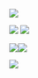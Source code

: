 
<!--
**kosirobwada/kosirobwada** is a ✨ _special_ ✨ repository because its `README.md` (this file) appears on your GitHub profile.

Here are some ideas to get you started:

- 🔭 I’m currently working on ...
- 🌱 I’m currently learning ...
- 👯 I’m looking to collaborate on ...
- 🤔 I’m looking for help with ...
- 💬 Ask me about ...
- 📫 How to reach me: ...
- 😄 Pronouns: ...
- ⚡ Fun fact: ...
-->
![](http://github-profile-summary-cards.vercel.app/api/cards/profile-details?username=kosirobwada&theme=default)

![](http://github-profile-summary-cards.vercel.app/api/cards/repos-per-language?username=kosirobwada&theme=default) ![](http://github-profile-summary-cards.vercel.app/api/cards/most-commit-language?username=kosirobwada&theme=default)

![](http://github-profile-summary-cards.vercel.app/api/cards/stats?username=kosirobwada&theme=default)![](http://github-profile-summary-cards.vercel.app/api/cards/productive-time?username=kosirobwada&theme=default&utcOffset=8)

![](https://github-readme-stats.vercel.app/api/top-langs?username=kosirobwada&show_icons=true&locale=en&layout=compact)
